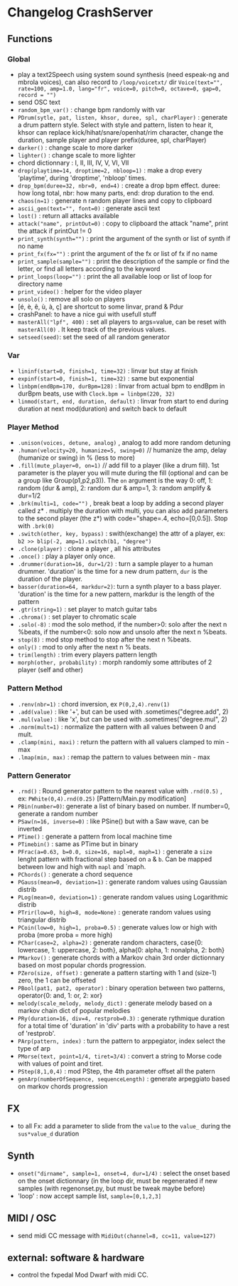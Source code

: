 # Changelog CrashServer 

## Functions


### Global
  - play a text2Speech using system sound synthesis (need espeak-ng and mbrola voices), can also record to `/loop/voicetxt/` dir 
`Voice(text="", rate=100, amp=1.0, lang="fr", voice=0, pitch=0, octave=0, gap=0, record = "")`
  - send OSC text 
  - `random_bpm_var()` : change bpm randomly with var
  - `PDrum(sytle, pat, listen, khsor, duree, spl, charPlayer)` : generate a drum pattern style. Select with style and pattern, listen to hear it, khsor can replace kick/hihat/snare/openhat/rim character, change the duration, sample player and player prefix(duree, spl, charPlayer)
  - `darker()` : change scale to more darker
  - `lighter()` : change scale to more lighter
  - chord dictionnary : I, II, III, IV, V, VI, VII
  - `drop(playtime=14, droptime=2, nbloop=1)` : make a drop every 'playtime', during 'droptime', 'nbloop' times.
  - `drop_bpm(duree=32, nbr=0, end=4)` : create a drop bpm effect. duree: how long total, nbr: how many parts, end: drop duration to the end.
  - `chaos(n=1)` : generate n random player lines and copy to clipboard
  - `ascii_gen(text="", font=0)` : generate ascii text
  - `lost()` : return all attacks available
  - `attack("name", printOut=0)` : copy to clipboard the attack "name", print the attack if printOut != 0
  - `print_synth(synth="")` : print the argument of the synth or list of synth if no name
  - `print_fx(fx="")` : print the argument of the fx or list of fx if no name
  - `print_sample(sample="")` : print the description of the sample or find the letter, or find all letters according to the keyword
  - `print_loops(loop="")` : print the all available loop or list of loop for directory name
  - `print_video()` : helper for the video player
  - `unsolo()` : remove all solo on players
  - [é, è, ê, ù, à, ç] are shortcut to some linvar, prand & Pdur
  - crashPanel: to have a nice gui with usefull stuff
  - `masterAll("lpf", 400)` : set all players to args=value, can be reset with `masterAll(0)` . It keep track of the previous values.
  - `setseed(seed)`: set the seed of all random generator

### Var
  - `lininf(start=0, finish=1, time=32)` : linvar but stay at finish
  - `expinf(start=0, finish=1, time=32)` : same but exponential 
  - `linbpm(endBpm=170, durBpm=128)` : linvar from actual bpm to endBpm in durBpm beats, use with `Clock.bpm = linbpm(220, 32)` 
  - `linmod(start, end, duration, default)` : linvar from start to end during duration at next mod(duration) and switch back to default

### Player Method
  - `.unison(voices, detune, analog)` , analog to add more random detuning
  - `.human(velocity=20, humanize=5, swing=0)` // humanize the amp, delay (humanize or swing) in % (less to more)  
  - `.fill(mute_player=0, on=1)` // add fill to a player (like a drum fill). 1st parameter is the player you will mute during the fill (optional and can be a group like Group(p1,p2,p3)). The `on` argument is the way 0: off, 1: random (dur & amp), 2: random dur & amp=1, 3: random amplify & dur=1/2
  - `.brk(multi=1, code="")` , break beat a loop by adding a second player called z* . multiply the duration with multi, you can also add parameters to the second player (the z*) with code="shape=.4, echo=[0,0.5]). Stop with `.brk(0)`
  - `.switch(other, key, bypass)` : swith(exchange)  the attr of a player, ex: `b2 >> blip(-2, amp=1).switch(b1, "degree")`
  - `.clone(player)` : clone a player , all his attributes
  - `.once()` : play a player only once. 
  - `.drummer(duration=16, dur=1/2)` : turn a sample player to a human drummer. 'duration' is the time for a new drum pattern, `dur` is the duration of the player.
  - `basser(duration=64, markdur=2)`: turn a synth player to a bass player. 'duration' is the time for a new pattern, markdur is the length of the pattern
  - `.gtr(string=1)` : set player to match guitar tabs
  - `.chroma()` : set player to chromatic scale
  - `.solo(-8)` : mod the solo method, if the number>0: solo after the next n %beats, if the number<0: solo now and unsolo after the next n %beats. 
  - `stop(8)` : mod stop method to stop after the next n %beats.
  - `only()` : mod to only after the next n % beats.
  - `trim(length)` : trim every players pattern length
  - `morph(other, probability)` : morph randomly some attributes of 2 player (self and other)  

### Pattern Method
  - `.renv(nbr=1)` : chord inversion, ex `P(0,2,4).renv(1)`
  - `.add(value)` : like '+', but can be used with .sometimes("degree.add", 2)
  - `.mul(value)` : like 'x', but can be used with .sometimes("degree.mul", 2)
  - `.norm(mult=1)` : normalize the pattern with all values between 0 and mult.
  - `.clamp(mini, maxi)` : return the pattern with all valuers clamped to min - max
  - `.lmap(min, max)` : remap the pattern to values between min - max
   
  
### Pattern Generator
  - `.rnd()` : Round generator pattern to the nearest value with `.rnd(0.5)` , ex: `PWhite(0,4).rnd(0.25)` [Pattern/Main.py modification]
  - `PBin(number=0)`: generate a list of binary based on number. If number=0, generate a random number
  - `PSaw(n=16, inverse=0)` : like PSine() but with a Saw wave, can be inverted
  - `PTime()` : generate a pattern from local machine time 
  - `PTimebin()` : same as PTime but in binary
  - `PFrac(a=0.63, b=0.0, size=16, mapl=0, maph=1)` : generate a `size` lenght pattern with fractional step based on `a` & `b`. Can be mapped between low and high with `mapl` and `maph.
  - `PChords()` : generate a chord sequence 
  - `PGauss(mean=0, deviation=1)` : generate random values using Gaussian distrib
  - `PLog(mean=0, deviation=1)` : generate random values using Logarithmic distrib
  - `PTrir(low=0, high=8, mode=None)` : generate random values using triangular distrib
  - `PCoin(low=0, high=1, proba=0.5)` : generate values low or high with proba (more proba = more high)
  - `PChar(case=2, alpha=2)` : generate random characters, case{0: lowercase, 1: uppercase, 2: both}, alpha{0: alpha, 1: nonalpha, 2: both}
  - `PMarkov()` : generate chords with a Markov chain 3rd order dictionnary based on most popular chords progression. 
  - `PZero(size, offset)` : generate a pattern starting with 1 and (size-1) zero, the 1 can be offseted
  - `PBool(pat1, pat2, operator)` : binary operation between two patterns, operator{0: and, 1: or, 2: xor}
  - `melody(scale_melody, melody_dict)` : generate melody based on a markov chain dict of popular melodies
  - `PRy(duration=16, div=4, restprob=0.3)` : generate rythmique duration for a total time of 'duration' in 'div' parts with a probability to have a rest of 'restprob'.
  - `PArp(pattern, index)` : turn the pattern to arppegiator, index select the type of arp
  - `PMorse(text, point=1/4, tiret=3/4)` : convert a string to Morse code with values of point and tiret.
  - `PStep(8,1,0,4)` : mod PStep, the 4th parameter offset all the patern 
  - `genArp(numberOfSequence, sequenceLength)` : generate arpeggiato based on markov chords progression


## FX
  - to all Fx: add a parameter to slide from the `value` to the `value_` during the `sus*value_d` duration 

## Synth
  - `onset("dirname", sample=1, onset=4, dur=1/4)` : select the onset based on the onset dictionnary (in the loop dir, must be regenerated if new samples (with regenonset.py, but must be tweak maybe before)
  -  'loop' : now accept sample list, `sample=[0,1,2,3]`
  
## MIDI / OSC
  - send midi CC message with `MidiOut(channel=8, cc=11, value=127)`

## external: software & hardware
  - control the fxpedal Mod Dwarf with midi CC. 
